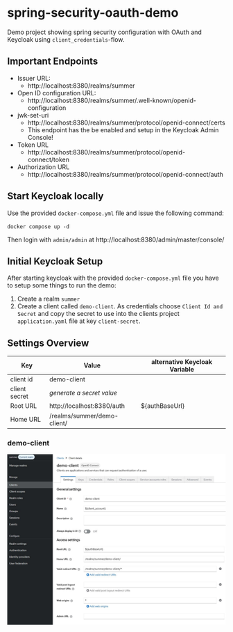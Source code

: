 # spring-security-oauth-demo

Demo project showing spring security configuration with OAuth and Keycloak using `client_credentials`-flow.

## Important Endpoints

* Issuer URL:  
  * http://localhost:8380/realms/summer
* Open ID configuration URL:
  * http://localhost:8380/realms/summer/.well-known/openid-configuration
* jwk-set-uri
  * http://localhost:8380/realms/summer/protocol/openid-connect/certs
  * This endpoint has the be enabled and setup in the Keycloak Admin Console!
* Token URL
  * http://localhost:8380/realms/summer/protocol/openid-connect/token
* Authorization URL
  * http://localhost:8380/realms/summer/protocol/openid-connect/auth

## Start Keycloak locally

Use the provided `docker-compose.yml` file and issue the following command:

    docker compose up -d

Then login with `admin/admin` at http://localhost:8380/admin/master/console/

## Initial Keycloak Setup

After starting keycloak with the provided `docker-compose.yml` file you have to setup some things to run the demo:

1. Create a realm `summer`
2. Create a client called `demo-client`. As credentials choose `Client Id and Secret` and copy the secret to use into the clients project `application.yaml` file at key `client-secret`.

## Settings Overview

| Key           | Value                      | alternative Keycloak Variable |
|---------------|----------------------------|-------------------------------|
| client id     | demo-client                |                               |
| client secret | _generate a secret value_   |                               |
| Root URL      | http://localhost:8380/auth | ${authBaseUrl}                |
| Home URL      | /realms/summer/demo-client/ |                               |



### demo-client

![demo-client](keycloak/screenshots/demo-client.jpg?raw=true "demo-client")